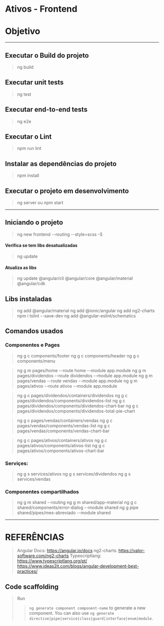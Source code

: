 # Ativos - Frontend

# Objetivo

---

## Executar o Build do projeto

> ng build

## Executar  unit tests

> ng test

## Executar end-to-end tests

> ng e2e

## Executar o Lint

> npm run lint

## Instalar as dependências do projeto

> npm install

## Executar o projeto em desenvolvimento

> ng server
  ou
> npm start

---

## Iniciando o projeto

> ng new frontend --routing --style=scss -S

#### Verifica se tem libs desatualizadas

> ng update

#### Atualiza as libs

> ng update @angular/cli @angular/core @angular/material @angular/cdk

## Libs instaladas

> ng add @angular/material
> ng add @ionic/angular
> ng add ng2-charts
> npm i tslint --save-dev
> ng add @angular-eslint/schematics

## Comandos usados

### Componentes e Pages

> ng g c components/footer
> ng g c components/header
> ng g c components/menu

> ng g m pages/home --route home --module app.module
> ng g m pages/dividendos --route dividendos --module app.module
> ng g m pages/vendas --route vendas --module app.module
> ng g m pages/ativos --route ativos --module app.module

> ng g c pages/dividendos/containers/dividendos
> ng g c pages/dividendos/components/dividendos-list
> ng g c pages/dividendos/components/dividendos-chart-bar
> ng g c pages/dividendos/components/dividendos-total-pie-chart

> ng g c pages/vendas/containers/vendas
> ng g c pages/vendas/components/vendas-list
> ng g c pages/vendas/components/vendas-chart-bar

> ng g c pages/ativos/containers/ativos
> ng g c pages/ativos/components/ativos-list
> ng g c pages/ativos/components/ativos-chart-bar

### Serviçes:

> ng g s services/ativos
> ng g s services/dividendos
> ng g s services/vendas

### Componentes compartilhados

> ng g m shared --routing
> ng g m shared/app-material
> ng g c shared/components/error-dialog --module shared
> ng g pipe shared/pipes/mes-abreviado --module shared


---

# REFERÊNCIAS

> Angular Docs: <https://angular.io/docs>
> ng2-charts: <https://valor-software.com/ng2-charts>
> Typescriptlang: <https://www.typescriptlang.org/pt/>
> <https://www.ideas2it.com/blogs/angular-development-best-practices/>

## Code scaffolding

> Run 
> > `ng generate component component-name` 
> to generate a new component. You can also use 
> > `ng generate directive|pipe|service|class|guard|interface|enum|module`.
